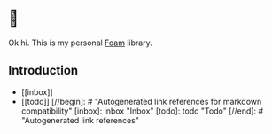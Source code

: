 # 🤯

Ok hi. This is my personal [Foam](https://foambubble.github.io/foam/) library.

## Introduction

- [[inbox]]
- [[todo]]
[//begin]: # "Autogenerated link references for markdown compatibility"
[inbox]: inbox "Inbox"
[todo]: todo "Todo"
[//end]: # "Autogenerated link references"